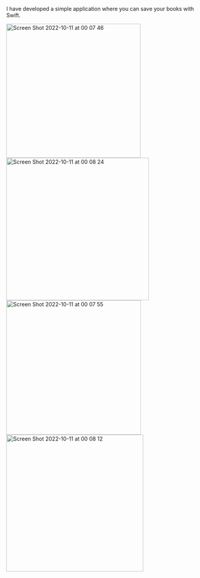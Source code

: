 I have developed a simple application where you can save your books with Swift.

<img width="353" alt="Screen Shot 2022-10-11 at 00 07 46" src="https://user-images.githubusercontent.com/77584235/194952626-b9f1e2fb-0313-45f7-a70a-e2fb2c46054c.png"><img width="375" alt="Screen Shot 2022-10-11 at 00 08 24" src="https://user-images.githubusercontent.com/77584235/194952650-875a68a3-b5e9-40ea-9959-74d7b992507a.png">
<img width="354" alt="Screen Shot 2022-10-11 at 00 07 55" src="https://user-images.githubusercontent.com/77584235/194952674-653e3eb3-6883-4a93-846d-759909cd1acc.png"><img width="360" alt="Screen Shot 2022-10-11 at 00 08 12" src="https://user-images.githubusercontent.com/77584235/194952687-0b2d6e59-c7c5-4c56-b501-fc5a01088008.png">
